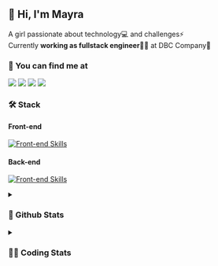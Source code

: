 ## 👋 Hi, I'm Mayra

A girl passionate about technology💻 and challenges⚡  
Currently **working as fullstack engineer**👩‍💻 at DBC Company🚀   

### 💬 You can find me at

<a href="https://mayra.dev" target="_blank" rel="noopener"><img src="https://img.shields.io/badge/-mayra.dev-005FED?style=flat&logo=Google-chrome&logoColor=white"/></a>
<a href="https://linkedin.com/in/mayraamaral" target="_blank" rel="noopener"><img src="https://img.shields.io/badge/-/mayraamaral-0077B5?style=flat&logo=Linkedin&logoColor=white"/></a>
<a href="mailto:mayra@mayra.dev" target="_blank" rel="noopener"><img src="https://img.shields.io/badge/-mayra@mayra.dev-D14836?style=flat&logo=Gmail&logoColor=white"/></a>
<a href="" target="_blank" rel="noopener"><img src="https://img.shields.io/badge/-mayraamaral-7289DA?style=flat&logo=Discord&logoColor=white"/></a>

### 🛠️ Stack
#### Front-end

[![Front-end Skills](https://skillicons.dev/icons?i=react,next,redux,styledcomponents,html,css,sass,js,ts,figma)](https://skillicons.dev)
#### Back-end

[![Front-end Skills](https://skillicons.dev/icons?i=java,spring,postgres,git,linux,bash,nodejs,docker,jenkins)](https://skillicons.dev)


<details>
    <summary><h3>📌 Github Stats</h3></summary>
    <div align="center">
        <table>
      <td><img height="160em" src="https://github-readme-stats.vercel.app/api?username=mayraamaral&show_icons=true&theme=algolia&hide_border=true&hide=stars&count_private=true" alt="Readme stats"></td>
      <td><img height="160em" src="https://github-readme-stats.vercel.app/api/top-langs/?username=mayraamaral&&layout=compact&&theme=algolia&hide_border=true&langs_count=6" alt="Language stats"></td>
       </table>
  </div> 
    

  <p align="center">
    <img src="https://github-readme-streak-stats.herokuapp.com?user=mayraamaral&theme=dark&hide_border=true&date_format=j%20M%5B%20Y%5D&locale=pt-br&background=050F2C&ring=0195DD&fire=23AA7D&currStreakLabel=23AA7D" alt="Streak stats">
  </p> 
</details>

<details>
  <summary><h3>👩‍💻 Coding Stats</h3></summary>
  
  <!--START_SECTION:waka-->
![Code Time](http://img.shields.io/badge/Code%20Time-79%20hrs%2039%20mins-blue)

**🐱 My GitHub Data** 

> 📦 578.1 kB Used in GitHub's Storage 
 > 
> 🏆 219 Contributions in the Year 2023
 > 
> 🚫 Not Opted to Hire
 > 
> 📜 45 Public Repositories 
 > 
> 🔑 24 Private Repositories 
 > 
**I'm an Early 🐤** 

```text
🌞 Morning                297 commits         █████░░░░░░░░░░░░░░░░░░░░   18.45 % 
🌆 Daytime                682 commits         ███████████░░░░░░░░░░░░░░   42.36 % 
🌃 Evening                531 commits         ████████░░░░░░░░░░░░░░░░░   32.98 % 
🌙 Night                  100 commits         ██░░░░░░░░░░░░░░░░░░░░░░░   06.21 % 
```
📅 **I'm Most Productive on Tuesday** 

```text
Monday                   261 commits         ████░░░░░░░░░░░░░░░░░░░░░   16.21 % 
Tuesday                  290 commits         █████░░░░░░░░░░░░░░░░░░░░   18.01 % 
Wednesday                243 commits         ████░░░░░░░░░░░░░░░░░░░░░   15.09 % 
Thursday                 247 commits         ████░░░░░░░░░░░░░░░░░░░░░   15.34 % 
Friday                   219 commits         ███░░░░░░░░░░░░░░░░░░░░░░   13.60 % 
Saturday                 129 commits         ██░░░░░░░░░░░░░░░░░░░░░░░   08.01 % 
Sunday                   221 commits         ███░░░░░░░░░░░░░░░░░░░░░░   13.73 % 
```


📊 **This Week I Spent My Time On** 

```text
🕑︎ Time Zone: America/Sao_Paulo

💬 Programming Languages: 
Java                     5 hrs 24 mins       █████████████████████████   98.69 % 
GitIgnore file           2 mins              ░░░░░░░░░░░░░░░░░░░░░░░░░   00.77 % 
CLASS                    1 min               ░░░░░░░░░░░░░░░░░░░░░░░░░   00.54 % 
XML                      0 secs              ░░░░░░░░░░░░░░░░░░░░░░░░░   00.00 % 

🔥 Editors: 
IntelliJ                 5 hrs 28 mins       █████████████████████████   100.00 % 

🐱‍💻 Projects: 
aula1                    1 hr 53 mins        █████████░░░░░░░░░░░░░░░░   34.49 % 
vs12-back                1 hr 37 mins        ███████░░░░░░░░░░░░░░░░░░   29.63 % 
testes                   34 mins             ███░░░░░░░░░░░░░░░░░░░░░░   10.38 % 
Breno Santos             19 mins             ██░░░░░░░░░░░░░░░░░░░░░░░   06.06 % 
Antonio Badaro           15 mins             █░░░░░░░░░░░░░░░░░░░░░░░░   04.64 % 

💻 Operating System: 
Linux                    5 hrs 28 mins       █████████████████████████   100.00 % 
```

**I Mostly Code in JavaScript** 

```text
JavaScript               98 repos            ████████░░░░░░░░░░░░░░░░░   30.34 % 
TypeScript               92 repos            ███████░░░░░░░░░░░░░░░░░░   28.48 % 
HTML                     76 repos            ██████░░░░░░░░░░░░░░░░░░░   23.53 % 
Java                     37 repos            ███░░░░░░░░░░░░░░░░░░░░░░   11.46 % 
CSS                      17 repos            █░░░░░░░░░░░░░░░░░░░░░░░░   05.26 % 
```




 Last Updated on 17/07/2023 18:44:25 UTC
<!--END_SECTION:waka-->

</details>
